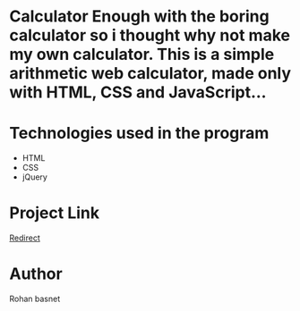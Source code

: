 # Calculator Enough with the boring calculator so i thought why not make my own calculator. This is a simple arithmetic web calculator, made only with HTML, CSS and JavaScript... 
# Technologies used in the program
* HTML
* CSS
* jQuery
# Project Link
[Redirect](https://rohanbasnet12.github.io/Calculator/)
# Author
  Rohan basnet
